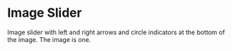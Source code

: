 # Image Slider

Image slider with left and right arrows and circle indicators at the bottom of the image. The image is one.
